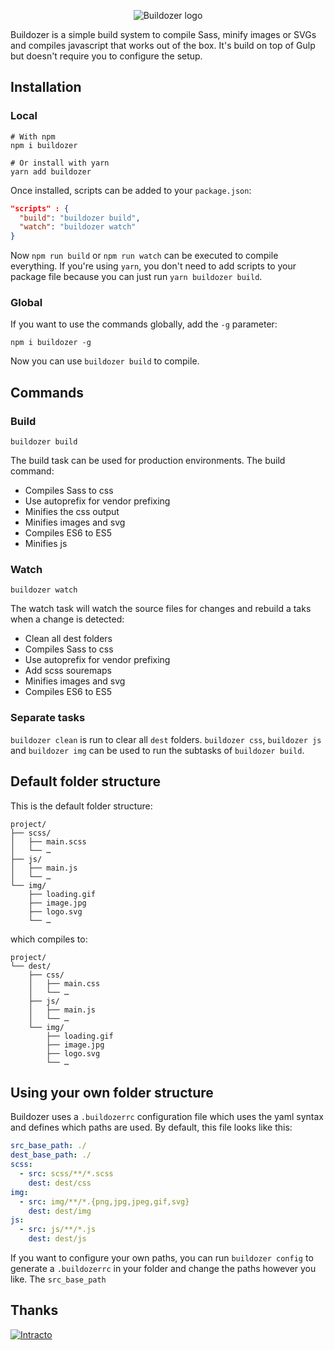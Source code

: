 <p align="center">
  <img src="https://raw.githubusercontent.com/MartijnCuppens/buildozer/master/.github/buildozer.svg?sanitize=true" alt="Buildozer logo">
</p>

Buildozer is a simple build system to compile Sass, minify images or SVGs and compiles javascript that works out of the box. It's build on top of Gulp but doesn't require you to configure the setup.

## Installation

### Local

```shell
# With npm
npm i buildozer

# Or install with yarn
yarn add buildozer
```

Once installed, scripts can be added to your `package.json`:

```json
"scripts" : {
  "build": "buildozer build",
  "watch": "buildozer watch"
}
```

Now `npm run build` or `npm run watch` can be executed to compile everything. If you're using `yarn`, you don't need to add scripts to your package file because you can just run `yarn buildozer build`.

### Global

If you want to use the commands globally, add the `-g` parameter:

```shell
npm i buildozer -g
```

Now you can use `buildozer build` to compile.

## Commands

### Build

```shell
buildozer build
```

The build task can be used for production environments. The build command:
- Compiles Sass to css
- Use autoprefix for vendor prefixing
- Minifies the css output
- Minifies images and svg
- Compiles ES6 to ES5
- Minifies js

### Watch

```shell
buildozer watch
```

The watch task will watch the source files for changes and rebuild a taks when a change is detected:
- Clean all dest folders
- Compiles Sass to css
- Use autoprefix for vendor prefixing
- Add scss souremaps
- Minifies images and svg
- Compiles ES6 to ES5

### Separate tasks

`buildozer clean` is run to clear all `dest` folders. `buildozer css`, `buildozer js` and `buildozer img` can be used to run the subtasks of `buildozer build`.

## Default folder structure

This is the default folder structure:

```text
project/
├── scss/
│   ├── main.scss
│   └── …
├── js/
│   ├── main.js
│   └── …
└── img/
    ├── loading.gif
    ├── image.jpg
    ├── logo.svg
    └── …
```

which compiles to:

```text
project/
└── dest/
    ├── css/
    │   ├── main.css
    │   └── …
    ├── js/
    │   ├── main.js
    │   └── …
    └── img/
        ├── loading.gif
        ├── image.jpg
        ├── logo.svg
        └── …
```

## Using your own folder structure

Buildozer uses a `.buildozerrc` configuration file which uses the yaml syntax and defines which paths are used. By default, this file looks like this:

```yaml
src_base_path: ./
dest_base_path: ./
scss:
  - src: scss/**/*.scss
    dest: dest/css
img:
  - src: img/**/*.{png,jpg,jpeg,gif,svg}
    dest: dest/img
js:
  - src: js/**/*.js
    dest: dest/js
```

If you want to configure your own paths, you can run `buildozer config` to generate a `.buildozerrc` in your folder and change the paths however you like. The `src_base_path`

## Thanks



[![Intracto](https://raw.githubusercontent.com/MartijnCuppens/buildozer/master/.github/intracto.svg?sanitize=true)](https://www.intracto.com/?utm_source=github&utm_campaign=buildozer)
